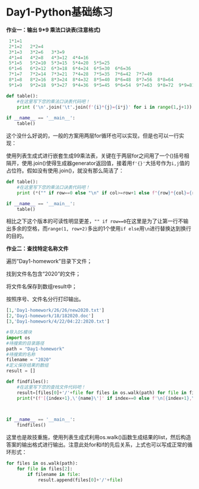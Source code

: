 # Day1-Python基础练习

**作业一：输出 9\*9 乘法口诀表\(注意格式\)**

```python
 1*1=1   
 2*1=2   2*2=4   
 3*1=3   3*2=6   3*3=9   
 4*1=4   4*2=8   4*3=12  4*4=16  
 5*1=5   5*2=10  5*3=15  5*4=20  5*5=25  
 6*1=6   6*2=12  6*3=18  6*4=24  6*5=30  6*6=36  
 7*1=7   7*2=14  7*3=21  7*4=28  7*5=35  7*6=42  7*7=49  
 8*1=8   8*2=16  8*3=24  8*4=32  8*5=40  8*6=48  8*7=56  8*8=64  
 9*1=9   9*2=18  9*3=27  9*4=36  9*5=45  9*6=54  9*7=63  9*8=72  9*9=81 
```

```python
def table():
    #在这里写下您的乘法口诀表代码吧！
    print ('\n'.join('\t'.join(f'{i}*{j}={i*j}' for i in range(1,j+1)) for j in range(1,10)))
    
if __name__ == '__main__':
    table()
```

这个没什么好说的，一般的方案用两层for循环也可以实现，但是也可以一行实现：

使用列表生成式进行嵌套生成99乘法表，关键在于两层for之间用了一个\(\)括号相隔开，使用.join\(\)使得生成器generator返回值，接着用`f'{}'`大括号作为`i,j`值的占位符。假如没有使用.join\(\)，就没有那么简洁了：

```python
def table():
    #在这里写下您的乘法口诀表代码吧！
    print (*("" if row==0 else "\n" if col>=row+1 else f"{row}*{col}={row*col:<3}" for row in range(0, 10) for col in range(1, row+2)))

if __name__ == '__main__':
    table()
```

相比之下这个版本的可读性明显更差，`"" if row==0`在这里是为了让第一行不输出多余的空格，而`range(1, row+2)`多出的1个使用`if else`用`\n`进行替换达到换行的目的。

**作业二：查找特定名称文件**

遍历”Day1-homework”目录下文件；

找到文件名包含“2020”的文件；

将文件名保存到数组result中；

按照序号、文件名分行打印输出。

```python
[1,'Day1-homework/26/26/new2020.txt'] 
[2,'Day1-homework/18/182020.doc'] 
[3,'Day1-homework/4/22/04:22:2020.txt']
```

```python
#导入OS模块
import os
#待搜索的目录路径
path = "Day1-homework"
#待搜索的名称
filename = "2020"
#定义保存结果的数组
result = []

def findfiles():
    #在这里写下您的查找文件代码吧！
    result=[files[0]+'/'+file for files in os.walk(path) for file in files[2] if filename in file]
    print(*(f'[{index+1},\'{name}\']' if index==0 else f'\n[{index+1},\'{name}\']' for index,name in enumerate(result)))

    

if __name__ == '__main__':
    findfiles()
```

这里也是故技重施，使用列表生成式利用os.walk\(\)函数生成结果的list，然后构造答案的输出格式进行输出。注意此处for和if的先后关系，上式也可以写成正常的循环形式：

```python
for files in os.walk(path):
    for file in files[2]:
        if filename in file:
            result.append(files[0]+'/'+file)
```

